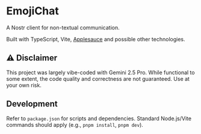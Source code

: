 # EmojiChat

A Nostr client for non-textual communication.

Built with TypeScript, Vite, [Applesauce](https://github.com/hzrd149/applesauce) and possible other technologies.

## ⚠️ Disclaimer

This project was largely vibe-coded with Gemini 2.5 Pro. While functional to some extent, the code quality and correctness are not guaranteed. Use at your own risk.

## Development

Refer to `package.json` for scripts and dependencies. Standard Node.js/Vite commands should apply (e.g., `pnpm install`, `pnpm dev`).




